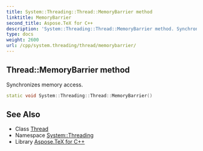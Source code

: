 ```yaml
---
title: System::Threading::Thread::MemoryBarrier method
linktitle: MemoryBarrier
second_title: Aspose.TeX for C++
description: 'System::Threading::Thread::MemoryBarrier method. Synchronizes memory access in C++.'
type: docs
weight: 2600
url: /cpp/system.threading/thread/memorybarrier/
---
```

## Thread::MemoryBarrier method


Synchronizes memory access.

```cpp
static void System::Threading::Thread::MemoryBarrier()
```

## See Also

* Class [Thread](../)
* Namespace [System::Threading](../../)
* Library [Aspose.TeX for C++](../../../)
